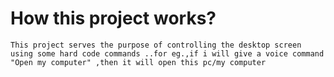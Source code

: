# How this project works?
```This project serves the purpose of controlling the desktop screen using some hard code commands ..for eg.,if i will give a voice command "Open my computer" ,then it will open this pc/my computer ```
